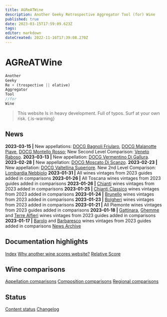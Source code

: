 ```yaml
---
title: AGReATWine
description: Another Geeky Retrospective Aggregator Tool (for) Wine
published: true
date: 2023-03-15T17:59:09.623Z
tags: 
editor: markdown
dateCreated: 2022-11-16T17:39:08.270Z
---
```


# AGReATWine
```javascript
Another
Geeky
Re + (trospective || elative)
Aggregator
Tool 
//for
Wine
```
> This website Is in heavy development. Full of typos. Surf at your own risk.
{.is-warning}

## News
**2023-03-15 |** New appellations: [DOCG Bagnoli Friularo](/Appellations/Italy/Veneto/DOCG-Bagnoli-Friularo), [DOCG Malanotte Piave](/Appellations/Italy/Veneto/DOCG-Malanotte-Del-Piave), [DOCG Montello Rosso](/Appellations/Italy/Veneto/DOCG-Montello-Rosso); New Second Level Comparison: [Veneto Raboso](/Appellations/Italy/Veneto/Veneto-Raboso).
**2023-03-13 |** New appellation: [DOCG Vermentino Di Gallura](/Appellations/Italy/Sardegna/DOCG-Vermentino-Di-Gallura).
**2023-02-28 |** New appellation: [DOCG Moscato Di Scanzo](/Appellations/Italy/Lombardia/DOCG-Moscato-Di-Scanzo).
**2023-02-23 |** New appellation: [DOCG Valtellina Superiore](/Appellations/Italy/Lombardia/DOCG-Valtellina-Superiore). New 2nd Level Comparison: [Lombardia Nebbiolo](/Appellations/Italy/Lombardia/Lombardia-Nebbiolo.html) 
**2023-01-31 |** All wines vintages from 2023 guides added in comparisons
**2023-01-26 |** All Toscana wines vintages from 2023 guides added in comparisons
**2023-01-26 |** [Chianti](/Appellations/Italy/Toscana/DOCG-Chianti.html) wines vintages from 2023 added in comparisons
**2023-01-25 |** [Chianti Classico](/Appellations/Italy/Toscana/DOCG-Chianti-Classico.html) wines vintages from 2023 added in comparisons
**2023-01-24 |** [Brunello](/Appellations/Italy/Toscana/DOCG-Brunello-Di-Montalcino.html) wines vintages from 2023 added in comparisons
**2023-01-23 |** [Bolgheri](/Appellations/Italy/Toscana/DOC-Bolgheri.html) wines vintages from 2023 added in comparisons
**2023-01-21 |** All Piemonte wines vintages from 2023 guides added in comparisons
**2023-01-18 |** [Gattinara](/Appellations/Italy/Piemonte/DOCG-Gattinara.html), [Ghemme](/Appellations/Italy/Piemonte/DOCG-Ghemme.html) and [Terre Alfieri](/Appellations/Italy/Piemonte/DOCG-Terre-Alfieri) wines vintages from 2023 guides added in comparisons
**2023-01-17 |** [Barolo](/Appellations/Italy/Piemonte/DOCG-Barolo.html) and [Barbaresco](/Appellations/Italy/Piemonte/DOCG-Barbaresco.html) wines vintages from 2023 guides added in comparisons
[News Archive](/Documentation/news-archive) 

## Documentation highlights
[Index](/Documentation/index)
[Why another wine scores website?](/Documentation/why-this-website)
[Relative Score](/Documentation/relative-score)

## Wine comparisons
[Appellation comparisons](/appellation-comparisons)
[Composition comparisons](/second-level-comparisons)
[Regional comparisons](/third-level-comparisons)

## Status
[Content status](/Documentation/status)
[Changelog](/Documentation/changelog)